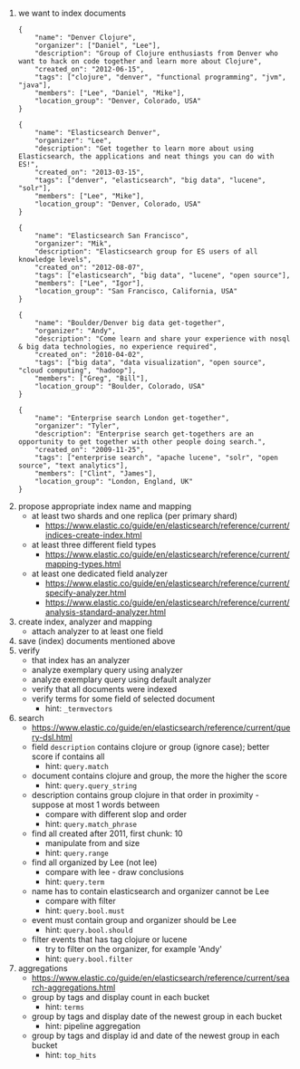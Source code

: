1. we want to index documents
    ```
    {
        "name": "Denver Clojure",
        "organizer": ["Daniel", "Lee"],
        "description": "Group of Clojure enthusiasts from Denver who want to hack on code together and learn more about Clojure",
        "created_on": "2012-06-15",
        "tags": ["clojure", "denver", "functional programming", "jvm", "java"],
        "members": ["Lee", "Daniel", "Mike"],
        "location_group": "Denver, Colorado, USA"
    }
    ```
    ```   
    {
        "name": "Elasticsearch Denver",
        "organizer": "Lee",
        "description": "Get together to learn more about using Elasticsearch, the applications and neat things you can do with ES!",
        "created_on": "2013-03-15",
        "tags": ["denver", "elasticsearch", "big data", "lucene", "solr"],
        "members": ["Lee", "Mike"],
        "location_group": "Denver, Colorado, USA"
    }
    ```
    ```
    {
        "name": "Elasticsearch San Francisco",
        "organizer": "Mik",
        "description": "Elasticsearch group for ES users of all knowledge levels",
        "created_on": "2012-08-07",
        "tags": ["elasticsearch", "big data", "lucene", "open source"],
        "members": ["Lee", "Igor"],
        "location_group": "San Francisco, California, USA"
    }
    ```
    ```
    {
        "name": "Boulder/Denver big data get-together",
        "organizer": "Andy",
        "description": "Come learn and share your experience with nosql & big data technologies, no experience required",
        "created_on": "2010-04-02",
        "tags": ["big data", "data visualization", "open source", "cloud computing", "hadoop"],
        "members": ["Greg", "Bill"],
        "location_group": "Boulder, Colorado, USA"
    }
    ```  
    ```
    {
        "name": "Enterprise search London get-together",
        "organizer": "Tyler",
        "description": "Enterprise search get-togethers are an opportunity to get together with other people doing search.",
        "created_on": "2009-11-25",
        "tags": ["enterprise search", "apache lucene", "solr", "open source", "text analytics"],
        "members": ["Clint", "James"],
        "location_group": "London, England, UK"
    }   
    ```
1. propose appropriate index name and mapping
    * at least two shards and one replica (per primary shard)
        * https://www.elastic.co/guide/en/elasticsearch/reference/current/indices-create-index.html
    * at least three different field types
        * https://www.elastic.co/guide/en/elasticsearch/reference/current/mapping-types.html
    * at least one dedicated field analyzer
        * https://www.elastic.co/guide/en/elasticsearch/reference/current/specify-analyzer.html
        * https://www.elastic.co/guide/en/elasticsearch/reference/current/analysis-standard-analyzer.html
1. create index, analyzer and mapping
    * attach analyzer to at least one field
1. save (index) documents mentioned above
1. verify
    * that index has an analyzer
    * analyze exemplary query using analyzer
    * analyze exemplary query using default analyzer
    * verify that all documents were indexed
    * verify terms for some field of selected document
        * hint: `_termvectors`
1. search
    * https://www.elastic.co/guide/en/elasticsearch/reference/current/query-dsl.html
    * field `description` contains clojure or group (ignore case); better score if contains all
        * hint: `query.match`
    * document contains clojure and group, the more the higher the score
        * hint: `query.query_string`
    * description contains group clojure in that order in proximity - suppose at most 1 words between
        * compare with different slop and order
        * hint: `query.match_phrase`
    * find all created after 2011, first chunk: 10
        * manipulate from and size
        * hint: `query.range`
    * find all organized by Lee (not lee)
        * compare with lee - draw conclusions
        * hint: `query.term`
    * name has to contain elasticsearch and organizer cannot be Lee
        * compare with filter
        * hint: `query.bool.must`
    * event must contain group and organizer should be Lee
        * hint: `query.bool.should`
    * filter events that has tag clojure or lucene
        * try to filter on the organizer, for example 'Andy'
        * hint: `query.bool.filter`
1. aggregations
    * https://www.elastic.co/guide/en/elasticsearch/reference/current/search-aggregations.html
    * group by tags and display count in each bucket
        * hint: `terms`
    * group by tags and display date of the newest group in each bucket
        * hint: pipeline aggregation
    * group by tags and display id and date of the newest group in each bucket
        * hint: `top_hits`